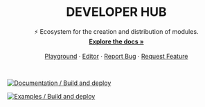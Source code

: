 <div id="top"></div>

<div align="center">
  <h1 align="center">DEVELOPER HUB</h1>

  <p align="center">
    ⚡ Ecosystem for the creation and distribution of modules.
    <br />
    <a href="https://everymundo.github.io/developer-hub/docs"><strong>Explore the docs »</strong></a>
    <br />
    <br />
    <a href="https://everymundo.github.io/developer-hub/playground">Playground</a>
    ·
    <a href="https://everymundo.github.io/developer-hub/editor">Editor</a>
    ·
    <a href="https://github.com/EveryMundo/developer-hub/issues">Report Bug</a>
    ·
    <a href="https://github.com/EveryMundo/developer-hub/issues">Request Feature</a>
  </p>
</div>

<br>

[![Documentation / Build and deploy](https://github.com/EveryMundo/developer-hub/actions/workflows/documentation.yml/badge.svg)](https://github.com/EveryMundo/developer-hub/actions/workflows/documentation.yml)

[![Examples / Build and deploy](https://github.com/EveryMundo/developer-hub/actions/workflows/examples.yml/badge.svg)](https://github.com/EveryMundo/developer-hub/actions/workflows/examples.yml)

<br>
